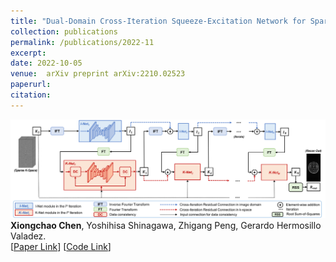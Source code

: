 ```yaml
---
title: "Dual-Domain Cross-Iteration Squeeze-Excitation Network for Sparse Reconstruction of Brain MRI"
collection: publications
permalink: /publications/2022-11
excerpt: 
date: 2022-10-05
venue:  arXiv preprint arXiv:2210.02523
paperurl:  
citation: 
---
```

![](../figures/2022-arXiv1-Chen.png)  
**Xiongchao Chen**, Yoshihisa Shinagawa, Zhigang Peng, Gerardo Hermosillo Valadez.  
[[Paper Link](https://arxiv.org/abs/2210.02523)]
[[Code Link](https://github.com/XiongchaoChen/DD-CSENet)]  
